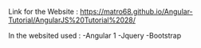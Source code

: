 Link for the Website : https://matro68.github.io/Angular-Tutorial/AngularJS%20Tutorial%2028/

In the websited used : 
-Angular 1
-Jquery
-Bootstrap 
